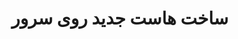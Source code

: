 ---
id: serverVpsCreateHost
slug: /servers/vps/serverVpsCreateHost
title: ساخت هاست جدید روی سرور
---